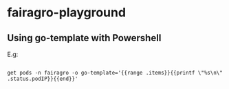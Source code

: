 # fairagro-playground

## Using go-template with Powershell
E.g:

<code>
get pods -n fairagro -o go-template='{{range .items}}{{printf \"%s\n\" .status.podIP}}{{end}}'
</code>